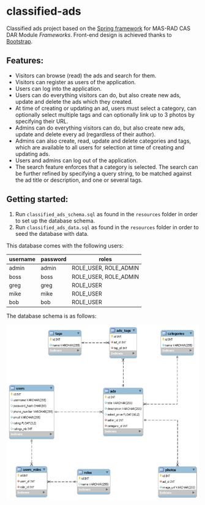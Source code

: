 # classified-ads

Classified ads project based on the [Spring framework](https://spring.io/) for MAS-RAD CAS DAR Module *Frameworks*.
Front-end design is achieved thanks to [Bootstrap](https://getbootstrap.com/).

## Features:

- Visitors can browse (read) the ads and search for them.
- Visitors can register as users of the application.
- Users can log into the application.
- Users can do everything visitors can do, but also create new ads, update and delete the ads which they created.
- At time of creating or updating an ad, users must select a category, can optionally select multiple tags and can optionally link up to 3 photos by specifying their URL.
- Admins can do everything visitors can do, but also create new ads, update and delete every ad (regardless of their author).
- Admins can also create, read, update and delete categories and tags, which are available to all users for selection at time of creating and updating ads.
- Users and admins can log out of the application. 
- The search feature enforces that a category is selected. The search can be further refined by specifying a query string, to be matched against the ad title or description, and one or several tags.

## Getting started:

1. Run `classified_ads_schema.sql` as found in the `resources` folder in order to set up the database schema.
2. Run `classified_ads_data.sql` as found in the `resources` folder in order to seed the database with data.

This database comes with the following users:

| username | password | roles                |
|----------|----------|----------------------|
|admin     |admin     | ROLE_USER, ROLE_ADMIN|
|boss      |boss      | ROLE_USER, ROLE_ADMIN|
|greg      |greg      | ROLE_USER            |
|mike      |mike      | ROLE_USER            |
|bob       |bob       | ROLE_USER            |

The database schema is as follows:

![DB Schema](https://github.com/ldidioni/classified-ads/blob/main/src/main/resources/classified_ads_schema.png)